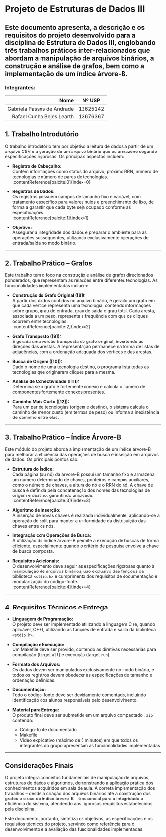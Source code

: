 # Projeto de Estruturas de Dados III

Este documento apresenta, a descrição e os requisitos do projeto desenvolvido para a disciplina de Estrutura de Dados III, englobando três trabalhos práticos inter-relacionados que abordam a manipulação de arquivos binários, a construção e análise de grafos, bem como a implementação de um índice árvore-B.
---
### Integrantes:
|                          Nome | Nº USP   |
|------------------------------:|----------|
|    Gabriela Passos de Andrade | 12625142 |
|     Rafael Cunha Bejes Learth | 13676367 |


## 1. Trabalho Introdutório

O trabalho introdutório tem por objetivo a leitura de dados a partir de um arquivo CSV e a geração de um arquivo binário que os armazene segundo especificações rigorosas. Os principais aspectos incluem:

- **Registro de Cabeçalho:**  
  Contém informações como status do arquivo, próximo RRN, número de tecnologias e número de pares de tecnologias.  
  :contentReference[oaicite:0]{index=0}

- **Registros de Dados:**  
  Os registros possuem campos de tamanho fixo e variável, com tratamento específico para valores nulos e preenchimento de lixo, de forma a garantir que cada byte seja ocupado conforme as especificações.  
  :contentReference[oaicite:1]{index=1}

- **Objetivo:**  
  Assegurar a integridade dos dados e preparar o ambiente para as operações subsequentes, utilizando exclusivamente operações de entrada/saída no modo binário.

---

## 2. Trabalho Prático – Grafos

Este trabalho tem o foco na construção e análise de grafos direcionados ponderados, que representam as relações entre diferentes tecnologias. As funcionalidades implementadas incluem:

- **Construção do Grafo Original ([8]):**  
  A partir dos dados contidos no arquivo binário, é gerado um grafo em que cada vértice representa uma tecnologia, contendo informações sobre grupo, grau de entrada, grau de saída e grau total. Cada aresta, associada a um peso, representa a frequência com que os cliques ocorrem entre tecnologias.  
  :contentReference[oaicite:2]{index=2}

- **Grafo Transposto ([9]):**  
  É gerada uma versão transposta do grafo original, invertendo as direções das arestas. A representação permanece na forma de listas de adjacências, com a ordenação adequada dos vértices e das arestas.

- **Busca de Origem ([10]):**  
  Dado o nome de uma tecnologia destino, o programa lista todas as tecnologias que originaram cliques para a mesma.  
 
- **Análise de Conectividade ([11]):**  
  Determina se o grafo é fortemente conexo e calcula o número de componentes fortemente conexos presentes.

- **Caminho Mais Curto ([12]):**  
  Para um par de tecnologias (origem e destino), o sistema calcula o caminho de menor custo (em termos de peso) ou informa a inexistência de caminho entre elas.

---

## 3. Trabalho Prático – Índice Árvore-B

Este módulo do projeto aborda a implementação de um índice árvore-B para melhorar a eficiência das operações de busca e inserção em arquivos de dados. Os principais pontos são:

- **Estrutura do Índice:**  
  Cada página (ou nó) da árvore-B possui um tamanho fixo e armazena um número determinado de chaves, ponteiros e campos auxiliares, como o número de chaves, a altura do nó e o RRN do nó. A chave de busca é definida pela concatenação dos nomes das tecnologias de origem e destino, garantindo unicidade.  
  :contentReference[oaicite:3]{index=3}

- **Algoritmo de Inserção:**  
  A inserção de novas chaves é realizada individualmente, aplicando-se a operação de split para manter a uniformidade da distribuição das chaves entre os nós.  
 
- **Integração com Operações de Busca:**  
  A utilização do índice árvore-B permite a execução de buscas de forma eficiente, especialmente quando o critério de pesquisa envolve a chave de busca composta.

- **Requisitos Adicionais:**  
  O desenvolvimento deve seguir as especificações rigorosas quanto à manipulação de arquivos binários, uso exclusivo das funções da biblioteca `<stdio.h>` e cumprimento dos requisitos de documentação e modularização do código-fonte.  
  :contentReference[oaicite:4]{index=4}

---

## 4. Requisitos Técnicos e Entrega

- **Linguagem de Programação:**  
  O projeto deve ser implementado utilizando a linguagem C (e, quando aplicável, C++), utilizando as funções de entrada e saída da biblioteca `<stdio.h>`.

- **Compilação e Execução:**  
  Um Makefile deve ser provido, contendo as diretivas necessárias para compilação (target `all`) e execução (target `run`).

- **Formato dos Arquivos:**  
  Os dados devem ser manipulados exclusivamente no modo binário, e todos os registros devem obedecer às especificações de tamanho e ordenação definidas.

- **Documentação:**  
  Todo o código-fonte deve ser devidamente comentado, incluindo identificação dos alunos responsáveis pelo desenvolvimento.

- **Material para Entrega:**  
  O produto final deve ser submetido em um arquivo compactado `.zip` contendo:  
  - Código-fonte documentado  
  - Makefile  
  - Vídeo explicativo (máximo de 5 minutos) em que todos os integrantes do grupo apresentam as funcionalidades implementadas

---

## Considerações Finais

O projeto integra conceitos fundamentais de manipulação de arquivos, estruturas de dados e algoritmos, demonstrando a aplicação prática dos conhecimentos adquiridos em sala de aula. A correta implementação dos trabalhos – desde a criação dos arquivos binários até a construção dos grafos e o uso do índice árvore-B – é essencial para a integridade e eficiência do sistema, atendendo aos rigorosos requisitos estabelecidos pela disciplina.

Este documento, portanto, sintetiza os objetivos, as especificações e os requisitos técnicos do projeto, servindo como referência para o desenvolvimento e a avaliação das funcionalidades implementadas.
